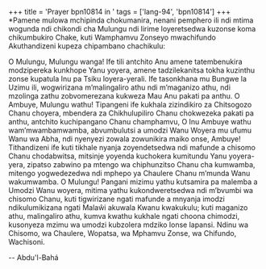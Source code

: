 +++
title = 'Prayer bpn10814 in '
tags = ['lang-94', 'bpn10814']
+++
*Pamene mulowa mchipinda chokumanira, nenani pemphero ili ndi mtima wogunda ndi chikondi cha Mulungu ndi lirime loyeretsedwa kuzonse koma chikumbukiro Chake, kuti Wamphamvu Zonseyo mwachifundo Akuthandizeni kupeza chipambano chachikulu: 

 O Mulungu, Mulungu wanga! Ife tili antchito Anu amene tatembenukira modzipereka kunkhope Yanu yoyera, amene tadzilekanitsa tokha kuzinthu zonse kupatula Inu pa Tsiku loyera-yerali.  Ife tasonkhana mu Bungwe la Uzimu ili, wogwirizana m’malingaliro athu ndi m’maganizo athu, ndi mzolinga zathu zobvomerezana kukweza Mau Anu pakati pa anthu.  O Ambuye, Mulungu wathu!  Tipangeni ife kukhala zizindikiro za 
Chitsogozo Chanu choyera, mbendera za Chikhulupiliro Chanu chokwezeka pakati pa anthu, antchito kuchipangano Chanu champhamvu, O Inu Ambuye wathu wam’mwambamwamba, abvumbulutsi a umodzi Wanu Woyera mu ufumu Wanu wa Abha, ndi nyenyezi zowala zowunikira maiko onse, Ambuye! Tithandizeni ife kuti tikhale nyanja zoyendetsedwa ndi mafunde a chisomo Chanu chodabwitsa, mitsinje yoyenda kuchokera kumitundu Yanu yoyera-yera, zipatso zabwino pa mtengo wa chiphunzitso Chanu cha kumwamba, mitengo yogwedezedwa ndi mphepo ya Chaulere Chanu m’munda Wanu wakumwamba.  O Mulungu! Pangani mizimu yathu kutsamira pa malemba a Umodzi Wanu woyera, mitima yathu kukondweretsedwa ndi m’bvumbi wa chisomo Chanu, kuti tigwirizane ngati mafunde a mnyanja imodzi ndikulumikizana ngati Malaŵi akuwala Kwanu kwakukulu; kuti maganizo athu, malingaliro athu, kumva kwathu kukhale ngati choona chimodzi, kusonyeza mzimu wa umodzi kubzolera mdziko lonse lapansi.  Ndinu wa Chisomo, wa Chaulere, Wopatsa, wa Mphamvu Zonse, wa Chifundo, Wachisoni.

-- Abdu'l-Bahá
